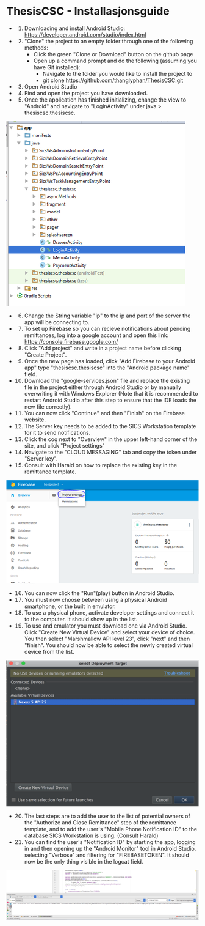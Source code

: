 # ThesisCSC - Installasjonsguide

- 1. Downloading and install Android Studio: https://developer.android.com/studio/index.html
- 2. "Clone" the project to an empty folder through one of the following methods: 
     - Click the green "Clone or Download" button on the github page
     - Open up a command prompt and do the following (assuming you have Git installed):
          * Navigate to the folder you would like to install the project to
          * git clone https://github.com/thanglyphan/ThesisCSC.git
- 3. Open Android Studio
- 4. Find and open the project you have downloaded.
- 5. Once the application has finished initializing, change the view to "Android" and navigate to "LoginActivity" under java > thesiscsc.thesiscsc.

![alt tag](https://github.com/thanglyphan/ThesisCSC/blob/master/img/login.PNG)

- 6. Change the String variable "ip" to the ip and port of the server the app will be connecting to.

- 7. To set up Firebase so you can recieve notifications about pending remittances, log into a google account and open this link:
     https://console.firebase.google.com/
- 8. Click "Add project" and write in a project name before clicking "Create Project".
- 9. Once the new page has loaded, click "Add Firebase to your Android app" type "thesiscsc.thesiscsc" into the "Android package name" field.
- 10. Download the "google-services.json" file and replace the existing file in the project either through Android Studio or by manually overwriting it with Windows Explorer (Note that it is recommended to restart Android Studio after this step to ensure that the IDE loads the new file correctly).
- 11. You can now click "Continue" and then "Finish" on the Firebase website.
- 12. The Server key needs to be added to the SICS Workstation template for it to send notifications.
- 13. Click the cog next to "Overview" in the upper left-hand corner of the site, and click "Project settings"
- 14. Navigate to the "CLOUD MESSAGING" tab and copy the token under "Server key".
- 15. Consult with Harald on how to replace the existing key in the remittance template.

![alt tag](https://github.com/thanglyphan/ThesisCSC/blob/master/img/projectsettings.PNG)
     
- 16. You can now click the "Run"(play) button in Android Studio.
- 17. You must now choose between using a physical Android smartphone, or the built in emulator.
- 18. To use a physical phone, activate developer settings and connect it to the computer. It should show up in the list.
- 19. To use and emulator you must download one via Android Studio. Click "Create New Virtual Device" and select your device of choice. You then select "Marshmallow API level 23", click "next" and then "finish". You should now be able to select the newly created virtual device from the list.

![alt tag](https://github.com/thanglyphan/ThesisCSC/blob/master/img/create.PNG)

- 20. The last steps are to add the user to the list of potential owners of the "Authorize and Close Remittance" step of the remittance template, and to add the user's "Mobile Phone Notification ID" to the database SICS Workstation is using. (Consult Harald)
- 21. You can find the user's "Notification ID" by starting the app, logging in and then opening up the "Android Monitor" tool in Android Studio, selecting "Verbose" and filtering for "FIREBASETOKEN". It should now be the only thing visible in the logcat field.

![alt tag](https://github.com/thanglyphan/ThesisCSC/blob/master/img/Firebasetoken.PNG)
